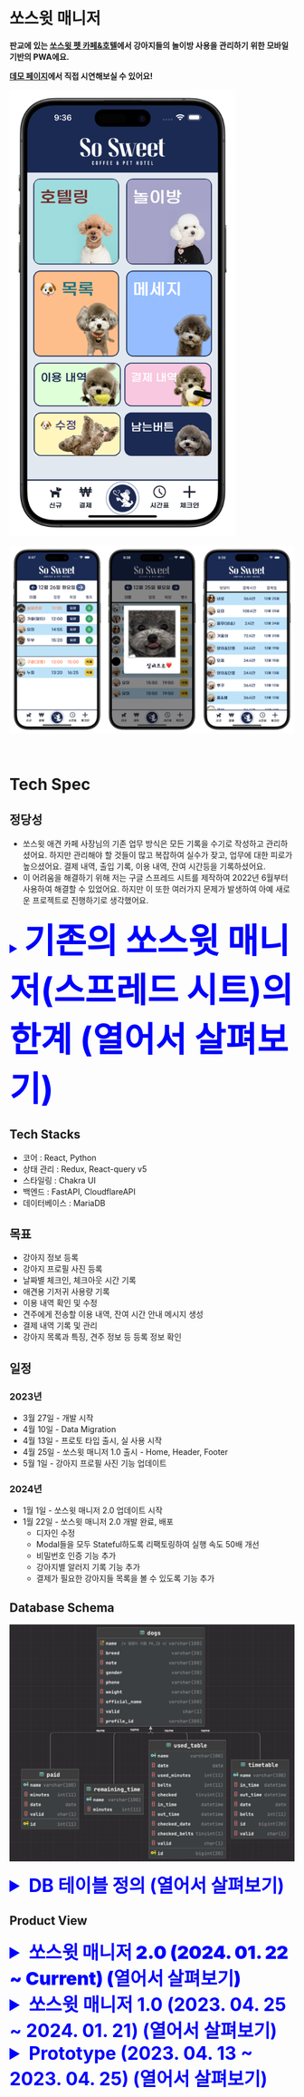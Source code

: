 # 쏘스윗 매니저

__판교에 있는 [쏘스윗 펫 카페&호텔](https://www.instagram.com/sosweet_coffee_pet_hotel/)에서 강아지들의 놀이방 사용을 관리하기 위한 모바일 기반의 PWA에요.__

__[데모 페이지](https://demo-sosweet.vercel.app/)에서 직접 시연해보실 수 있어요!__  

<div style="justify-contnet: center" display='flex'>
  <img src="./images/main-image-1.png" width=400  alt='main-page'/>
</div>

![main-image-2.png](./images/main-image-2.png)

<br />  

# Tech Spec

## 정당성

- 쏘스윗 애견 카페 사장님의 기존 업무 방식은 모든 기록을 수기로 작성하고 관리하셨어요. 하지만 관리해야 할 것들이 많고 복잡하여 실수가 잦고, 
업무에 대한 피로가 높으셨어요. 결제 내역, 출입 기록, 이용 내역, 잔여 시간등을 기록하셨어요.
- 이 어려움을 해결하기 위해 저는 구글 스프레드 시트를 제작하여 2022년 6월부터 사용하여 해결할 수 있었어요.
  하지만 이 또한 여러가지 문제가 발생하여 아예 새로운 프로젝트로 진행하기로 생각했어요.

<details>
<summary style='font-size: 24px !important; font-weight: bold; color: blue; cursor: pointer'><span style="font-size:250%">기존의 쏘스윗 매니저(스프레드 시트)의 한계 (열어서 살펴보기)</span></summary>

### 스프레드 시트 설계

- 스프레드 시트에서 HH:MM 형식의 Duration을 다루려면 빌트인으로 제공되는 형식과 함수로는 사용이 불가하여, 이에 관한 함수를 사용자 작성 함수(script)로 개발하여 적용
- 고객에게 보낼 사용 내역 메세지를 자동으로 생성하여 주는 코드(IPython, Google Colaboratory) 개발
- 연두색은 사용자의 입력이 허용되는 부분, 분홍색은 입력이 허용되지 않는 부분으로 사용자의 입력에 대한 계산 결과값을 보여주는 부분.
- 2022년 6월 개발 완료 후 사용 시작

#### 월별 사용 시트

![Untitled](./images/Untitled-1.png)

#### 시간 계산기

![Untitled](./images/Untitled-2.png)

#### 데이터베이스 시트

![Untitled](./images/Untitled-3.png)

#### 사용 시간 시트

![Untitled](./images/Untitled-4.png)

#### 남은 시간 시트

![Untitled](./images/Untitled-5.png)

#### 결제 내역

![Untitled](./images/Untitled-6.png)

### 이슈 사항

![Untitled](./images/Untitled-7.png)

- Custom 함수를 적용한 부분들이 작동하지 않으면서 연쇄적으로 다른 곳까지 영향을 미치기 시작함.
- Loading… 으로 표기되며 사용자 작성 함수(script)의 실행 결과를 기다리고 있으나, 구글의 스크립트 서버에서 실행에 대한 요청이 누락되어 결과를 얻지 못 함.
- 사용 시간(분)에 종속된 셀들이 'Loading….'을 받아 NaN(Not a Number)를 나타내어 다른 곳에 영향을 미침

![Untitled](./images/Untitled-8.png)

![Untitled](./images/Untitled-9.png)

![Untitled](./images/Untitled-10.png)

</details>

## Tech Stacks
- 코어 : React, Python
- 상태 관리 : Redux, React-query v5
- 스타일링 : Chakra UI
- 백엔드 : FastAPI, CloudflareAPI
- 데이터베이스 : MariaDB

## 목표

- 강아지 정보 등록
- 강아지 프로필 사진 등록
- 날짜별 체크인, 체크아웃 시간 기록
- 애견용 기저귀 사용량 기록
- 이용 내역 확인 및 수정
- 견주에게 전송할 이용 내역, 잔여 시간 안내 메시지 생성
- 결제 내역 기록 및 관리
- 강아지 목록과 특징, 견주 정보 등 등록 정보 확인

## 일정
### 2023년
- 3월 27일 - 개발 시작
- 4월 10일 - Data Migration
- 4월 13일 - 프로토 타입 출시, 실 사용 시작
- 4월 25일 - 쏘스윗 매니저 1.0 출시 - Home, Header, Footer
- 5월 1일 - 강아지 프로필 사진 기능 업데이트
### 2024년
- 1월 1일 - 쏘스윗 매니저 2.0 업데이트 시작
- 1월 22일 - 쏘스윗 매니저 2.0 개발 완료, 배포
  - 디자인 수정
  - Modal들을 모두 Stateful하도록 리팩토링하여 실행 속도 50배 개선
  - 비밀번호 인증 기능 추가
  - 강아지별 알러지 기록 기능 추가
  - 결제가 필요한 강아지들 목록을 볼 수 있도록 기능 추가

## Database Schema

![Untitled](./images/Untitled-19.png)

<details>
<summary style='font-size: xx-large; font-weight: bold; color: blue; cursor: pointer'>DB 테이블 정의 (열어서 살펴보기)</summary>


### 0. 남은 시간

- 기존에 사용하던 스프레드 시트에서 이관해온 잔여 시간 데이터

### 1. 강아지 등록 정보

- 이름
- 견종
- 특이사항
- 성별
- 견주 전화번호
- 몸무게
- 사용 내역 메세지 생성에 사용될 강아지 이름
- 삭제 여부
- 프로필 사진 API ID

### 2. 결제 내역

- 이름
- 결제시간(분)
- 결제일
- 삭제 여부

### 3. 시간표

- 이름
- 체크인 시간
- 체크아웃 시간
- 이용 날짜
- 기저귀 사용량
- 삭제 여부

### 4. 사용 내역

- 이름
- 이용 날짜
- 이용 시간
- 기저귀 사용량
- 고객에게 사용 내역 메세지 전송 여부
- 체크인 시간
- 체크아웃 시간
- 메세지 전송일
- 기저귀 결제 여부
- 삭제 여부
</details>

## Product View

<details>
  <summary style='font-size: xx-large; font-weight: 900; color: blue; cursor: pointer'>
    쏘스윗 매니저 2.0 (2024. 01. 22 ~ Current) (열어서 살펴보기)
  </summary>


### 홈화면

<img src='./images/sosweet-2.0-previews/1.png' />


### 시간표

<img src='./images/sosweet-2.0-previews/2.png' />

####

<img src='./images/sosweet-2.0-previews/3.png' />

### 강아지 목록
<img src='./images/sosweet-2.0-previews/4.png' />


### 놀이방 이용 내역 전송

<img src='./images/sosweet-2.0-previews/5.png' />

### 메세지 예시

<img src='./images/KakaoTalk_Snapshot_20230530_144000.png' width='380' />


### 강아지 등록 정보 수정

<img src='./images/sosweet-2.0-previews/6.png' />  
####
<img src='./images/sosweet-2.0-previews/7.png' />

### 결제 및 이용 내역

<img src='./images/sosweet-2.0-previews/8.png' />

### 체크인

<img src='./images/sosweet-2.0-previews/9.png' />

### 결제 필요 강아지 목록

<img src='./images/sosweet-2.0-previews/10.png' />

</details>
  
<details>
<summary style='font-size: xx-large; font-weight: bold; color: blue; cursor: pointer'>
쏘스윗 매니저 1.0 (2023. 04. 25 ~ 2024. 01. 21) (열어서 살펴보기)
</summary>

### 홈화면

<img src='./images/Simulator_Screenshot_-_iPhone_14_Pro_Max_-_2023-05-30_at_14.31.png' width='380' />

### 당겨서 새로고침

<img src='./images/pull-to-refresh.png' width='380' />

### 시간표

![Group 53.png](./images/Group_53.png)

![Group 54.png](./images/Group_54.png)

### 강아지 목록

![Group 55.png](./images/Group_55.png)

### 놀이방 이용 내역 전송

![Group 56.png](./images/Group_56.png)

### 메세지 예시

<img src='./images/KakaoTalk_Snapshot_20230530_144000.png' width='380' />

### 강아지 등록 정보 수정

![Group 57.png](./images/Group_57.png)

![Group 58.png](./images/Group_58.png)

### 결제 내역

<img src='./images/Simulator_Screenshot_-_iPhone_14_Pro_Max_-_2023-05-30_at_14.41_(1).png' width='380' />

### 놀이방 이용 내역

<img src='./images/Simulator_Screenshot_-_iPhone_14_Pro_Max_-_2023-05-30_at_14.41.png' width='380' />

</details>

<details>
<summary style='font-size: xx-large; font-weight: bold; color: blue; cursor: pointer'>
Prototype (2023. 04. 13 ~ 2023. 04. 25) (열어서 살펴보기)
</summary>

### 1. 시간표

![Untitled](./images/Untitled-20.png)

![Untitled](./images/Untitled-21.png)

![Untitled](./images/Untitled-22.png)

### 2. 내역

### 2-1. 이용시간 계산

![Untitled](./images/Untitled-23.png)

![Untitled](./images/Untitled-24.png)

### 2-2. 이용 내역

![Untitled](./images/Untitled-25.png)

### 2-3. 결제 내역

![Untitled](./images/Untitled-26.png)

### 2-4. 댕댕이 목록

![Untitled](./images/Untitled-27.png)
</details>


<br />
<br />
<br />
<br />
<br />
<br />
<br />
<br />
<br />
<br />
<br />
<br />
<br />
<br />
<br />
<br />
<br />
<br />
<br />
<br />
<br />
<br />
<br />
<br />
<br />
<br />


